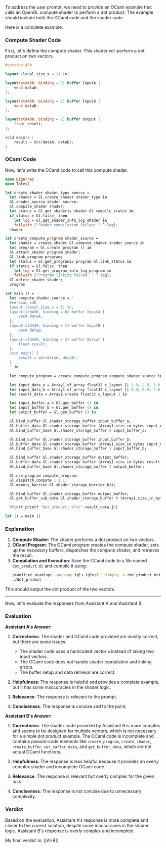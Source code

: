 
To address the user prompt, we need to provide an OCaml example that calls an OpenGL compute shader to perform a dot product. The example should include both the OCaml code and the shader code.

Here is a complete example:

### Compute Shader Code

First, let's define the compute shader. This shader will perform a dot product on two vectors.

```glsl
#version 430

layout (local_size_x = 1) in;

layout(std430, binding = 0) buffer InputA {
    vec4 dataA;
};

layout(std430, binding = 1) buffer InputB {
    vec4 dataB;
};

layout(std430, binding = 2) buffer Output {
    float result;
};

void main() {
    result = dot(dataA, dataB);
}
```

### OCaml Code

Now, let's write the OCaml code to call this compute shader.

```ocaml
open Bigarray
open Tgles2

let create_shader shader_type source =
  let shader = Gl.create_shader shader_type in
  Gl.shader_source shader source;
  Gl.compile_shader shader;
  let status = Gl.get_shaderiv shader Gl.compile_status in
  if status = Gl.false_ then
    let log = Gl.get_shader_info_log shader in
    failwith ("Shader compilation failed: " ^ log);
  shader

let create_compute_program shader_source =
  let shader = create_shader Gl.compute_shader shader_source in
  let program = Gl.create_program () in
  Gl.attach_shader program shader;
  Gl.link_program program;
  let status = Gl.get_programiv program Gl.link_status in
  if status = Gl.false_ then
    let log = Gl.get_program_info_log program in
    failwith ("Program linking failed: " ^ log);
  Gl.delete_shader shader;
  program

let main () =
  let compute_shader_source = "
  #version 430
  layout (local_size_x = 1) in;
  layout(std430, binding = 0) buffer InputA {
      vec4 dataA;
  };
  layout(std430, binding = 1) buffer InputB {
      vec4 dataB;
  };
  layout(std430, binding = 2) buffer Output {
      float result;
  };
  void main() {
      result = dot(dataA, dataB);
  }
  " in

  let compute_program = create_compute_program compute_shader_source in

  let input_data_a = Array1.of_array float32 c_layout [| 1.0; 2.0; 3.0; 4.0 |] in
  let input_data_b = Array1.of_array float32 c_layout [| 5.0; 6.0; 7.0; 8.0 |] in
  let result_data = Array1.create float32 c_layout 1 in

  let input_buffer_a = Gl.gen_buffer () in
  let input_buffer_b = Gl.gen_buffer () in
  let output_buffer = Gl.gen_buffer () in

  Gl.bind_buffer Gl.shader_storage_buffer input_buffer_a;
  Gl.buffer_data Gl.shader_storage_buffer (Array1.size_in_bytes input_data_a) (Some input_data_a) Gl.static_draw;
  Gl.bind_buffer_base Gl.shader_storage_buffer 0 input_buffer_a;

  Gl.bind_buffer Gl.shader_storage_buffer input_buffer_b;
  Gl.buffer_data Gl.shader_storage_buffer (Array1.size_in_bytes input_data_b) (Some input_data_b) Gl.static_draw;
  Gl.bind_buffer_base Gl.shader_storage_buffer 1 input_buffer_b;

  Gl.bind_buffer Gl.shader_storage_buffer output_buffer;
  Gl.buffer_data Gl.shader_storage_buffer (Array1.size_in_bytes result_data) None Gl.static_draw;
  Gl.bind_buffer_base Gl.shader_storage_buffer 2 output_buffer;

  Gl.use_program compute_program;
  Gl.dispatch_compute 1 1 1;
  Gl.memory_barrier Gl.shader_storage_barrier_bit;

  Gl.bind_buffer Gl.shader_storage_buffer output_buffer;
  Gl.get_buffer_sub_data Gl.shader_storage_buffer 0 (Array1.size_in_bytes result_data) result_data;

  Printf.printf "Dot product: %f\n" result_data.{0}

let () = main ()
```

### Explanation

1. **Compute Shader**: The shader performs a dot product on two vectors.
2. **OCaml Program**: The OCaml program creates the compute shader, sets up the necessary buffers, dispatches the compute shader, and retrieves the result.
3. **Compilation and Execution**: Save the OCaml code to a file named `dot_product.ml` and compile it using:
   ```sh
   ocamlfind ocamlopt -package tgls.tgles2 -linkpkg -o dot_product dot_product.ml
   ./dot_product
   ```

This should output the dot product of the two vectors.

---

Now, let's evaluate the responses from Assistant A and Assistant B.

### Evaluation

**Assistant A's Answer:**

1. **Correctness**: The shader and OCaml code provided are mostly correct, but there are some issues:
   - The shader code uses a hardcoded vector `a` instead of taking two input vectors.
   - The OCaml code does not handle shader compilation and linking errors.
   - The buffer setup and data retrieval are correct.

2. **Helpfulness**: The response is helpful and provides a complete example, but it has some inaccuracies in the shader logic.

3. **Relevance**: The response is relevant to the prompt.

4. **Conciseness**: The response is concise and to the point.

**Assistant B's Answer:**

1. **Correctness**: The shader code provided by Assistant B is more complex and seems to be designed for multiple vectors, which is not necessary for a simple dot product example. The OCaml code is incomplete and contains pseudo-code elements like `create_program`, `create_shader`, `create_buffer`, `set_buffer_data`, and `get_buffer_data`, which are not actual OCaml functions.

2. **Helpfulness**: The response is less helpful because it provides an overly complex shader and incomplete OCaml code.

3. **Relevance**: The response is relevant but overly complex for the given task.

4. **Conciseness**: The response is not concise due to unnecessary complexity.

### Verdict

Based on the evaluation, Assistant A's response is more complete and closer to the correct solution, despite some inaccuracies in the shader logic. Assistant B's response is overly complex and incomplete.

My final verdict is: [[A>B]]